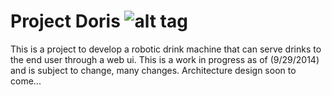 Project Doris
![alt tag](https://raw.github.com/BobbyJohansen/Doris/Master/images/robot.jpg)
====
This is a project to develop a robotic drink machine that can serve drinks to the end user through a web ui.
This is a work in progress as of (9/29/2014) and is subject to change, many changes.
Architecture design soon to come...
